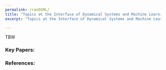```yaml
---
permalink: /ranDSML/
title: "Topics at the Interface of Dynamical Systems and Machine Learning"
excerpt: "Topics at the Interface of Dynamical Systems and Machine Learning"

---
```


TBW <br>


### Key Papers:


### References:
